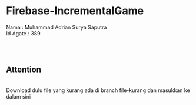 # Firebase-IncrementalGame
 
 Nama : Muhammad Adrian Surya Saputra
 <br>
 Id Agate : 389
 
 <br><br>
 
 <h2>Attention</h2>
 <br>
 Download dulu file yang kurang ada di branch file-kurang dan masukkan ke dalam sini
